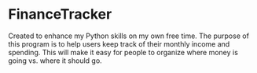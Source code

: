 # FinanceTracker
Created to enhance my Python skills on my own free time. The purpose of this program is to help users keep track of their monthly income and spending. This will make it easy for people to organize where money is going vs. where it should go.
